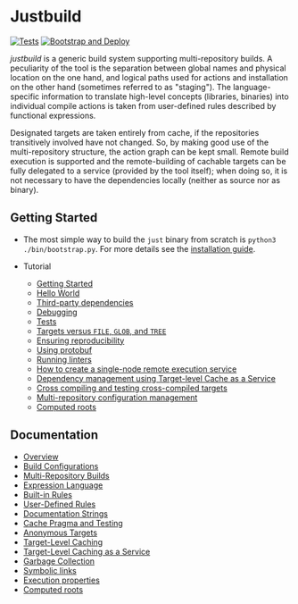 # Justbuild
[![Tests](../../actions/workflows/tests.yml/badge.svg)](https://github.com/oreiche/justbuild/actions/workflows/tests.yml)
[![Bootstrap and Deploy](../../actions/workflows/deploy.yml/badge.svg)](../../releases)

*justbuild* is a generic build system supporting multi-repository
builds. A peculiarity of the tool is the separation between global
names and physical location on the one hand, and logical paths
used for actions and installation on the other hand (sometimes referred to as
"staging"). The language-specific information to translate high-level
concepts (libraries, binaries) into individual compile actions is
taken from user-defined rules described by functional expressions.

Designated targets are taken entirely from cache, if the repositories
transitively involved have not changed. So, by making good use of
the multi-repository structure, the action graph can be kept small.
Remote build execution is supported and the remote-building of
cachable targets can be fully delegated to a service (provided by
the tool itself); when doing so, it is not necessary to have the
dependencies locally (neither as source nor as binary).

## Getting Started

* The most simple way to build the `just` binary from scratch
  is `python3 ./bin/bootstrap.py`. For more details see the
  [installation guide](INSTALL.md).

* Tutorial
  - [Getting Started](doc/tutorial/getting-started.md)
  - [Hello World](doc/tutorial/hello-world.md)
  - [Third-party dependencies](doc/tutorial/third-party-software.md)
  - [Debugging](doc/tutorial/debugging.md)
  - [Tests](doc/tutorial/tests.md)
  - [Targets versus `FILE`, `GLOB`, and `TREE`](doc/tutorial/target-file-glob-tree.md)
  - [Ensuring reproducibility](doc/tutorial/rebuild.md)
  - [Using protobuf](doc/tutorial/proto.md)
  - [Running linters](doc/tutorial/lint.md)
  - [How to create a single-node remote execution service](doc/tutorial/just-execute.org)
  - [Dependency management using Target-level Cache as a Service](doc/tutorial/just-serve.md)
  - [Cross compiling and testing cross-compiled targets](doc/tutorial/cross-compiling.md)
  - [Multi-repository configuration management](doc/tutorial/just-lock.md)
  - [Computed roots](doc/tutorial/computed.md)

## Documentation

- [Overview](doc/concepts/overview.md)
- [Build Configurations](doc/concepts/configuration.md)
- [Multi-Repository Builds](doc/concepts/multi-repo.md)
- [Expression Language](doc/concepts/expressions.md)
- [Built-in Rules](doc/concepts/built-in-rules.md)
- [User-Defined Rules](doc/concepts/rules.md)
- [Documentation Strings](doc/concepts/doc-strings.md)
- [Cache Pragma and Testing](doc/concepts/cache-pragma.md)
- [Anonymous Targets](doc/concepts/anonymous-targets.md)
- [Target-Level Caching](doc/concepts/target-cache.md)
- [Target-Level Caching as a Service](doc/concepts/service-target-cache.md)
- [Garbage Collection](doc/concepts/garbage.md)
- [Symbolic links](doc/concepts/symlinks.md)
- [Execution properties](doc/concepts/execution-properties.md)
- [Computed roots](doc/concepts/computed-roots.md)
